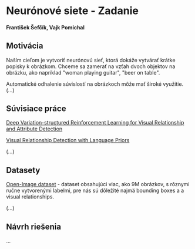 # Neurónové siete - Zadanie

#### František Šefčík, Vajk Pomichal

## Motivácia

Naším cieľom je vytvoriť neurónovú sieť, ktorá dokáže vytvárať
krátke popisky k obrázkom. Chceme sa zamerať na vzťah dvoch objektov
na obrázku, ako napríklad "woman playing guitar", "beer on table".

Automatické odhalenie súvislostí na obrázkoch môže mať široké využitie.
(...)


## Súvisiace práce
[Deep Variation-structured Reinforcement Learning for Visual Relationship and
Attribute Detection](http://openaccess.thecvf.com/content_cvpr_2017/papers/Liang_Deep_Variation-Structured_Reinforcement_CVPR_2017_paper.pdf)

[Visual Relationship Detection with Language Priors](https://cs.stanford.edu/people/ranjaykrishna/vrd/vrd.pdf)

(...)

## Datasety 

[Open-Image dataset](https://storage.googleapis.com/openimages/web/factsfigures.html) -
dataset obsahujúci viac, ako 9M obrázkov, s rôznymi ručne vytvorenými labelmi,
pre nás sú dôležité najmä bounding boxes a a visual relationships.

(...)

## Návrh riešenia 
...